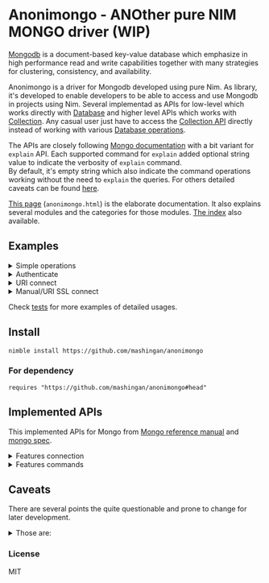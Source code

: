 # Anonimongo - ANOther pure NIM MONGO driver (WIP)
[Mongodb][1] is a document-based key-value database which emphasize in high performance read
and write capabilities together with many strategies for clustering, consistency, and availability.

Anonimongo is a driver for Mongodb developed using pure Nim. As library, it's developed to enable
developers to be able to access and use Mongodb in projects using Nim. Several implementad as
APIs for low-level which works directly with [Database][7] and higher level APIs which works with
[Collection][8]. Any casual user just have to access the [Collection API][9] directly instead of
working with various [Database operations][10].

The APIs are closely following [Mongo documentation][4] with a bit variant for `explain` API. Each supported
command for `explain` added optional string value to indicate the verbosity of `explain` command.  
By default, it's empty string which also indicate the command operations working without the need to
`explain` the queries. For others detailed caveats can be found [here](#caveats).

[This page][5] (`anonimongo.html`) is the elaborate documentation. It also explains several
modules and the categories for those modules. [The index][6] also available.

## Examples
<details><summary>Simple operations</summary>

```nim
import times, strformat
import anonimongo
import anonimongo/collection

var mongo = newMongo(poolconn = 16) # default is 64
if not waitFor mongo.connect:
  # default is localhost:27017
  quit &"Cannot connect to {mongo.host}.{int mongo.port}"
var coll = mongo["temptest"]["colltest"]
var idoc = newseq[BsonDocument](10)
for i in 0 .. idoc.high:
  idoc[i] = bson({
    datetime: currtime + initDuration(hours = i),
    insertId: i
  })

# insert documents
let (success, inserted) = waitfor coll.insert(idoc)
if not success:
  echo "Cannot insert to collection: ", coll.name
else:
  echo "inserted documents: ", inserted

let id5doc = waitfor coll.findOne(bson({
  insertId: 5
}))
doAssert id5doc["datetime"] == currtime + initDuration(hours = 5)

# find one and modify, return the old document by default
let oldid8doc = waitfor coll.findAndModify(
  bson({ insertId: 8},
  bson({ "$set": { insertId: 80 }}))
)

# find one document, which newly modified
let newid8doc = waitfor coll.findOne(bson({ insertId: 80}))
doAssert oldid8doc["datetime"].ofTime == newid8doc["datetime"]
close mongo

# remove a document
let (delstatus, ndeleted) = waitfor coll.remove(bson({
  insertId: 9,
}), justone = true)
doAssert delstatus    # must be true if query success
doAssert ndeleted == 1 # because we only delete one entry in
                       # case multiple documents selected

# count all documents in current collection
let currNDoc = waitfor coll.count()
doAssert currNDoc == (idoc.len - ndeleted)
```
</details>
<details><summary>Authenticate</summary>

```nim
import strformat
import nimSHA2
import anonimongo

var mongo = newMongo()
let mhostport = &"{mongo.host}.{$mongo.port.int}"
if waitfor not mongo.connect:
  # default is localhost:27017
  quit &"Cannot connect to {mhostport}"
if not authenticate[SHA256Digest](mongo, username, password):
  quit &"Cannot login to {mhostport}"
close mongo

# Another way to connect and login
mongo = newMongo()
mongo.username = username
mongo.password = password
if waitfor not mongo.connect and not waitfor authenticate[SHA256Digest](mongo):
  quit &"Whether cannot connect or cannot login to {mhostport}"
close mongo
```
</details>
<details><summary>URI connect</summary>

```nim
import strformat, uri
import anonimongo

let uriserver = "mongo://username:password@localhost:27017/"
#let sslkey = "/path/to/ssl/key.pem"
#let sslcert = "/path/to/ssl/cert.pem"
#let urissl = &"{uriserver}?tlsCertificateKeyFile=certificate:{encodeURL sslcert},key:{encodeURL sslkey}"

var mongo = newMongo(parseURI uriserver)
close mongo
```

</details>
<details><summary>Manual/URI SSL connect</summary>

```nim
# need to compile with -d:ssl option to enable ssl
import strformat, uri
import anonimongo

let uriserver = "mongo://username:password@localhost:27017/"
let sslkey = "/path/to/ssl/key.pem"
let sslcert = "/path/to/ssl/cert.pem"
let urissl = &"{uriserver}?tlsCertificateKeyFile=certificate:{encodeURL sslcert},key:{encodeURL sslkey}"

# uri ssl connection
var mongo = newMongo(parseURI urissl)
close mongo

# manual ssl connection
var mongo = newMongo(sslinfo = initSSLInfo(sslkey, sslcert))
close mongo
```

</details>

Check [tests](tests/) for more examples of detailed usages.


## Install

```
nimble install https://github.com/mashingan/anonimongo
```

### For dependency

```
requires "https://github.com/mashingan/anonimongo#head"
```

## Implemented APIs
This implemented APIs for Mongo from [Mongo reference manual][2]
and [mongo spec][3].

<details>
<summary>Features connection</summary>

- [x] URI connect
- [x] Multiquery on URI connect
- [ ] Multihost on URI connect
- [ ] Multihost on simple connect
- [x] SSL/TLS connection
- [x] SCRAM-SHA-1 authentication
- [x] SCRAM-SHA-256 authentication
- [x] `isMaster` connection
- [x] `TailableCursor` connection
- [x] `SlaveOk` operations
- [ ] Compression connection
</details>

<details>
<summary>Features commands</summary>

<details><summary>:white_check_mark: Aggregation commands 4/4</summary>

- [x] `aggregate`
- [x] `count`
- [x] `distinct`
- [x] `mapReduce`
</details>

<details><summary>:white_check_mark: Geospatial command 1/1</summary>

- [x] `geoSearch`
</details>

<details><summary>:white_check_mark: Query and write operations commands 7/7 (<del>8</del>)</summary>

- [x] `delete`
- [x] `find`
- [x] `findAndModify`
- [x] `getMore`
- [x] `insert`
- [x] `update`
- [x] `getLastError`
- [ ] `resetError` (deprecated)
</details>

<details><summary>:x: Query plan cache commands 0/6</summary>

- [ ] `planCacheClear`
- [ ] `planCacheClearFilters`
- [ ] `planCacheListFilters`
- [ ] `planCacheListPlans`
- [ ] `planCacheListQueryShapes`
- [ ] `planCacheSetFilter`
</details>

<details><summary>:ballot_box_with_check: Database operations commands 1/3</summary>

- [x] `authenticate`, implemented as Mongo proc.
- [ ] `getnonce`
- [ ] `logout`
</details>
<details><summary>:white_check_mark: User management commands 7/7</summary>

- [x] `createUser`
- [x] `dropAllUsersFromDatabase`
- [x] `dropUser`
- [x] `grantRolesToUser`
- [x] `revokeRolesFromUser`
- [x] `updateUser`
- [x] `usersInfo`
</details>
<details><summary>:white_check_mark: Role management commands 10/10</summary>

- [x] `createRole`
- [x] `dropRole`
- [x] `dropAllRolesFromDatabase`
- [x] `grantPrivilegesToRole`
- [x] `grantRolesToRole`
- [x] `invalidateUserCache`
- [x] `revokePrivilegesFromRole`
- [x] `rovokeRolesFromRole`
- [x] `rolesInfo`
- [x] `updateRole`
</details>

<details><summary>:x: Replication commands 0/13</summary>

- [ ] `applyOps` (internal command)
- [ ] `isMaster`
- [ ] `replSetAbortPrimaryCatchUp`
- [ ] `replSetFreeze`
- [ ] `replSetGetConfig`
- [ ] `replSetGetStatus`
- [ ] `replSetGetStatus`
- [ ] `replSetInitiate`
- [ ] `replSetMaintenance`
- [ ] `replSetReconfig`
- [ ] `replSetResizeOplog`
- [ ] `replSetStepDown`
- [ ] `replSetSyncFrom`
</details>
<details><summary>:x: Sharding commands 0/27</summary>

- [ ] `addShard`
- [ ] `addShardToZone`
- [ ] `balancerStart`
- [ ] `balancerStop`
- [ ] `checkShardingIndex`
- [ ] `clearJumboFlag`
- [ ] `cleanupOrphaned`
- [ ] `enableSharding`
- [ ] `flushRouterConfig`
- [ ] `getShardMap`
- [ ] `getShardVersion`
- [ ] `isdbgrid`
- [ ] `listShard`
- [ ] `medianKey`
- [ ] `moveChunk`
- [ ] `movePrimary`
- [ ] `mergeChunks`
- [ ] `removeShard`
- [ ] `removeShardFromZone`
- [ ] `setShardVersion`
- [ ] `shardCollection`
- [ ] `shardCollection`
- [ ] `split`
- [ ] `splitChunk`
- [ ] `splitVector`
- [ ] `unsetSharding`
- [ ] `updateZoneKeyRange`
</details>
<details><summary>:x: Session commands 0/8</summary>

- [ ] `abortTransaction`
- [ ] `commitTransaction`
- [ ] `endSessions`
- [ ] `killAllSessions`
- [ ] `killAllSessionByPattern`
- [ ] `killSessions`
- [ ] `refreshSessions`
- [ ] `startSession`
</details>
<details><summary>:ballot_box_with_check: Administration commands 13/28 (<del>29</del>)</summary>

- [ ] `clean` (internal namespace command)
- [ ] `cloneCollection`
- [ ] `cloneCollectionAsCapped`
- [ ] `collMod`
- [ ] `compact`
- [ ] `connPoolSync`
- [ ] `convertToCapped`
- [x] `create`
- [x] `createIndexes`
- [x] `currentOp`
- [x] `drop`
- [x] `dropDatabase`
- [ ] `dropConnections`
- [x] `dropIndexes`
- [ ] `filemd5`
- [ ] `fsync`
- [ ] `fsyncUnlock`
- [ ] `getParameter`
- [x] `killCursors`
- [x] `killOp`
- [x] `listCollections`
- [x] `listDatabases`
- [x] `listIndexes`
- [ ] `logRotate`
- [ ] `reIndex`
- [x] `renameCollection`
- [ ] `setFeatureCompabilityVersion`
- [ ] `setParameter`
- [x] `shutdown`
</details>
<details><summary>:white_check_mark: Diagnostic commands 17/17 (<del>26</del>)</summary>

- [ ] `availableQueryOptions` (internal command)
- [x] `buildInfo`
- [x] `collStats`
- [x] `connPoolStats`
- [x] `connectionStatus`
- [ ] `cursorInfo` (removed, use metrics.cursor from `serverStatus` instead)
- [x] `dataSize`
- [x] `dbHash`
- [x] `dbStats`
- [ ] `diagLogging` (removed, on Mongo 3.6, use mongoreplay instead)
- [ ] `driverOIDTest` (internal command)
- [x] `explain`
- [ ] `features` (internal command)
- [x] `getCmdLineOpts`
- [x] `getLog`
- [x] `hostInfo`
- [ ] `isSelf` (internal command)
- [x] `listCommands`
- [ ] `netstat` (internal command)
- [x] `ping`
- [ ] `profile` (internal command)
- [x] `serverStatus`
- [x] `shardConnPoolStats`
- [x] `top`
- [x] `validate`
- [ ] `whatsmyuri` (internal command)
</details>
<details><summary>:x: Free monitoring commands 0/1</summary>

- [x] `getFreeMonitoringStatus`
- [x] `setFreeMonitoring`
</details>
<details><summary>:x: Auditing commands 0/1</summary>

- [ ] `logApplicationMessage`
</details>
</details>

## Caveats
There are several points the quite questionable and prone to change for later development.

<details><summary>Those are:</summary>

* `BsonTime` which acquired from decoded Bson bytestream will not equal with `Time` from
times module in stdlib. The different caused by Bson only support milliseconds time precision
while Nim `Time` support to nanoseconds.
* `diagnostic.explain` and its corresponding `explain`-ed version of various commands haven't
been undergone extensive testing.
* `Query` only provided for `db.find` commands. It's still not supporting Query Plan Cache or
anything regarded that.
* Cannot provide `readPreference` option because cannot support multihost URI connection.
* Will be added more laters when found out more.
</details>

### License
MIT

[1]: https://www.mongodb.com
[2]: https://docs.mongodb.com/manual/reference/command/
[3]: https://github.com/mongodb/specifications
[4]: https://docs.mongodb.com/manual/reference
[5]: https://mashingan.github.io/anonimongo/src/htmldocs/anonimongo.html
[6]: https://mashingan.github.io/anonimongo/src/htmldocs/theindex.html
[7]: https://mashingan.github.io/anonimongo/src/htmldocs/core/types.html#Database
[8]: https://mashingan.github.io/anonimongo/src/htmldocs/core/types.html#Collection
[9]: https://mashingan.github.io/anonimongo/src/htmldocs/collections.html
[10]: https://github.com/mashingan/anonimongo/src/dbops/